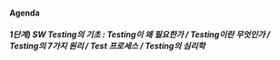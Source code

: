 #### Agenda
##### 1단계) SW Testing의 기초 : Testing이 왜 필요한가 / Testing이란 무엇인가 / Testing의 7가지 원리 / Test 프로세스 / Testing의 심리학

